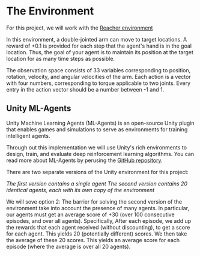# The Environment
For this project, we will work with the [Reacher environment](https://github.com/Unity-Technologies/ml-agents/blob/master/docs/Learning-Environment-Examples.md#reacher)

In this environment, a double-jointed arm can move to target locations. A reward of +0.1 is provided for each step that the agent's hand is in the goal location. Thus, the goal of your agent is to maintain its position at the target location for as many time steps as possible.

The observation space consists of 33 variables corresponding to position, rotation, velocity, and angular velocities of the arm. Each action is a vector with four numbers, corresponding to torque applicable to two joints. Every entry in the action vector should be a number between -1 and 1.

## Unity ML-Agents
Unity Machine Learning Agents (ML-Agents) is an open-source Unity plugin that enables games and simulations to serve as environments
for training intelligent agents.

Through out this implementation we will use Unity's rich environments to design, train, and evaluate deep reinforcement learning 
algorithms. You can read more about ML-Agents by perusing the [GitHub repository](https://github.com/Unity-Technologies/ml-agents).


There are two separate versions of the Unity environment for this project:

*The first version contains a single agent*
*The second version contains 20 identical agents, each with its own copy of the environment*

We will sove option 2:
The barrier for solving the second version of the environment take into account the presence of many agents. In particular, our agents must get an average score of +30 (over 100 consecutive episodes, and over all agents). Specifically,
After each episode, we add up the rewards that each agent received (without discounting), to get a score for each agent. This yields 20 (potentially different) scores. We then take the average of these 20 scores.
This yields an average score for each episode (where the average is over all 20 agents).
